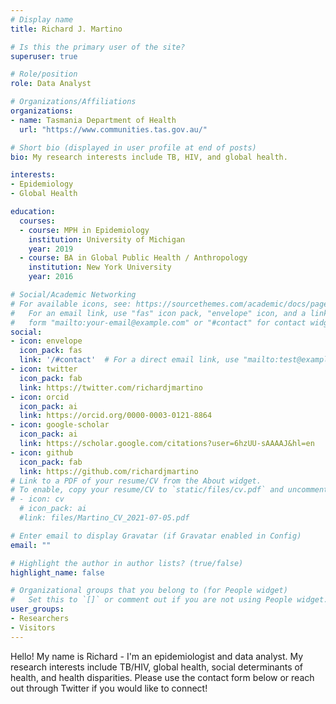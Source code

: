 ```yaml
---
# Display name
title: Richard J. Martino

# Is this the primary user of the site?
superuser: true

# Role/position
role: Data Analyst

# Organizations/Affiliations
organizations:
- name: Tasmania Department of Health
  url: "https://www.communities.tas.gov.au/"

# Short bio (displayed in user profile at end of posts)
bio: My research interests include TB, HIV, and global health.

interests:
- Epidemiology
- Global Health

education:
  courses:
  - course: MPH in Epidemiology
    institution: University of Michigan
    year: 2019
  - course: BA in Global Public Health / Anthropology
    institution: New York University
    year: 2016

# Social/Academic Networking
# For available icons, see: https://sourcethemes.com/academic/docs/page-builder/#icons
#   For an email link, use "fas" icon pack, "envelope" icon, and a link in the
#   form "mailto:your-email@example.com" or "#contact" for contact widget.
social:
- icon: envelope
  icon_pack: fas
  link: '/#contact'  # For a direct email link, use "mailto:test@example.org".
- icon: twitter
  icon_pack: fab
  link: https://twitter.com/richardjmartino
- icon: orcid
  icon_pack: ai
  link: https://orcid.org/0000-0003-0121-8864
- icon: google-scholar
  icon_pack: ai
  link: https://scholar.google.com/citations?user=6hzUU-sAAAAJ&hl=en
- icon: github
  icon_pack: fab
  link: https://github.com/richardjmartino
# Link to a PDF of your resume/CV from the About widget.
# To enable, copy your resume/CV to `static/files/cv.pdf` and uncomment the lines below.
# - icon: cv
  # icon_pack: ai
  #link: files/Martino_CV_2021-07-05.pdf

# Enter email to display Gravatar (if Gravatar enabled in Config)
email: ""

# Highlight the author in author lists? (true/false)
highlight_name: false

# Organizational groups that you belong to (for People widget)
#   Set this to `[]` or comment out if you are not using People widget.
user_groups:
- Researchers
- Visitors
---
```


Hello! My name is Richard - I'm an epidemiologist and data analyst. My research interests include TB/HIV, global health, social determinants of health, and health disparities. 
Please use the contact form below or reach out through Twitter if you would like to connect!
